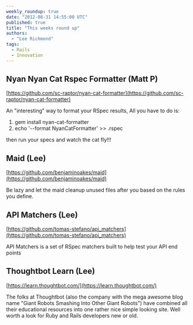 ```yaml
---
weekly_roundup: true
date: "2012-08-31 14:55:00 UTC"
published: true
title: "This weeks round up"
authors:
  - "Lee Richmond"
tags:
  - Rails
  - Innovation
---
```


Nyan Nyan Cat Rspec Formatter (Matt P)
----------------------------------
[https://github.com/sc-raptor/nyan-cat-formatter](https://github.com/sc-raptor/nyan-cat-formatter)

An "interesting" way to format your RSpec results, All you have to do is:

1.  gem install nyan-cat-formatter
2.  echo '--format NyanCatFormatter' >> .rspec

then run your specs and watch the cat fly!!!

Maid (Lee)
---------
[https://github.com/benjaminoakes/maid](https://github.com/benjaminoakes/maid)

Be lazy and let the maid cleanup unused files after you based on the rules you define.

API Matchers (Lee)
----------------
[https://github.com/tomas-stefano/api_matchers](https://github.com/tomas-stefano/api_matchers)

API Matchers is a set of RSpec matchers built to help test your API end points

Thoughtbot Learn (Lee)
--------------------
[https://learn.thoughtbot.com/](https://learn.thoughtbot.com/)

The folks at Thoughtbot (also the company with the mega awesome blog name "Giant Robots Smashing Into Other Giant Robots") have combined all their educational resources into one rather nice simple looking site. Well worth a look for Ruby and Rails developers new or old.
